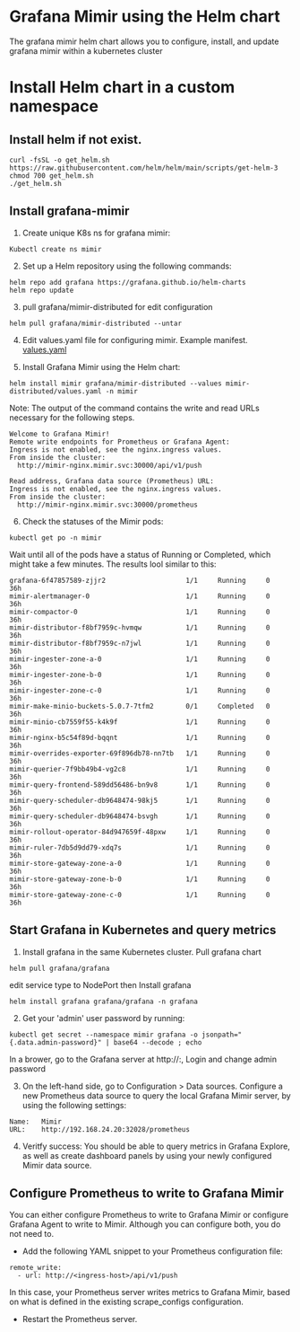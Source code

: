 # Grafana Mimir using the Helm chart
The grafana mimir helm chart allows you to configure, install, and update grafana mimir within a kubernetes cluster

# Install Helm chart in a custom namespace
## Install helm if not exist.
```
curl -fsSL -o get_helm.sh https://raw.githubusercontent.com/helm/helm/main/scripts/get-helm-3
chmod 700 get_helm.sh
./get_helm.sh
```
## Install grafana-mimir
1. Create unique K8s ns for grafana mimir:

```
Kubectl create ns mimir
```
2. Set up a Helm repository using the following commands:

```
helm repo add grafana https://grafana.github.io/helm-charts
helm repo update
```
3. pull grafana/mimir-distributed for edit configuration
```
helm pull grafana/mimir-distributed --untar
```

4. Edit values.yaml file for configuring mimir.
Example manifest.
[values.yaml](https://github.com/bactp/hyfast/tree/main/Installation/mgmt-cluster/4-fmas/values.yaml)

5. Install Grafana Mimir using the Helm chart:
```
helm install mimir grafana/mimir-distributed --values mimir-distributed/values.yaml -n mimir
```
Note: The output of the command contains the write and read URLs necessary for the following steps.
```
Welcome to Grafana Mimir!
Remote write endpoints for Prometheus or Grafana Agent:
Ingress is not enabled, see the nginx.ingress values.
From inside the cluster:
  http://mimir-nginx.mimir.svc:30000/api/v1/push

Read address, Grafana data source (Prometheus) URL:
Ingress is not enabled, see the nginx.ingress values.
From inside the cluster:
  http://mimir-nginx.mimir.svc:30000/prometheus

```
6. Check the statuses of the Mimir pods:

```
kubectl get po -n mimir
```
Wait until all of the pods have a status of Running or Completed, which might take a few minutes. The results lool similar to this:
```
grafana-6f47857589-zjjr2                    1/1     Running     0          36h
mimir-alertmanager-0                        1/1     Running     0          36h
mimir-compactor-0                           1/1     Running     0          36h
mimir-distributor-f8bf7959c-hvmqw           1/1     Running     0          36h
mimir-distributor-f8bf7959c-n7jwl           1/1     Running     0          36h
mimir-ingester-zone-a-0                     1/1     Running     0          36h
mimir-ingester-zone-b-0                     1/1     Running     0          36h
mimir-ingester-zone-c-0                     1/1     Running     0          36h
mimir-make-minio-buckets-5.0.7-7tfm2        0/1     Completed   0          36h
mimir-minio-cb7559f55-k4k9f                 1/1     Running     0          36h
mimir-nginx-b5c54f89d-bqqnt                 1/1     Running     0          36h
mimir-overrides-exporter-69f896db78-nn7tb   1/1     Running     0          36h
mimir-querier-7f9bb49b4-vg2c8               1/1     Running     0          36h
mimir-query-frontend-589dd56486-bn9v8       1/1     Running     0          36h
mimir-query-scheduler-db9648474-98kj5       1/1     Running     0          36h
mimir-query-scheduler-db9648474-bsvgh       1/1     Running     0          36h
mimir-rollout-operator-84d947659f-48pxw     1/1     Running     0          36h
mimir-ruler-7db5d9dd79-xdq7s                1/1     Running     0          36h
mimir-store-gateway-zone-a-0                1/1     Running     0          36h
mimir-store-gateway-zone-b-0                1/1     Running     0          36h
mimir-store-gateway-zone-c-0                1/1     Running     0          36h
```

## Start Grafana in Kubernetes and query metrics
1. Install grafana in the same Kubernetes cluster.
Pull grafana chart
```
helm pull grafana/grafana
```
edit service type to NodePort then Install grafana

```
helm install grafana grafana/grafana -n grafana
```
2. Get your 'admin' user password by running:
```
kubectl get secret --namespace mimir grafana -o jsonpath="{.data.admin-password}" | base64 --decode ; echo
```
In a brower, go to the Grafana server at http://<IP>:<nginx-nodeport>,  Login and change admin password

3. On the left-hand side, go to Configuration > Data sources.
Configure a new Prometheus data source to query the local Grafana Mimir server, by using the following settings:
```
Name:   Mimir
URL:    http://192.168.24.20:32028/prometheus
```
4. Veritfy success:
You should be able to query metrics in Grafana Explore, as well as create dashboard panels by using your newly configured Mimir data source.

##  Configure Prometheus to write to Grafana Mimir
You can either configure Prometheus to write to Grafana Mimir or configure Grafana Agent to write to Mimir. Although you can configure both, you do not need to.

- Add the following YAML snippet to your Prometheus configuration file:
```
remote_write:
  - url: http://<ingress-host>/api/v1/push
```
In this case, your Prometheus server writes metrics to Grafana Mimir, based on what is defined in the existing scrape_configs configuration.

- Restart the Prometheus server.
